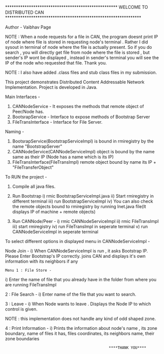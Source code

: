 **************************************************** WELCOME TO DISTRIBUTED CAN ***************************************************************

Author - Vaibhav Page

NOTE : When a node requests for a file in CAN, the program doesnt print IP
       of node where file is stored in requesting node's terminal . Rather I did sysout in terminal of node where the file is actually present.
       So if you do search , you will directly get file from node where the file is stored , but sender's IP wont be displayed , instead
       in sender's terminal you will see the IP of the node who requested that file. Thank you.


NOTE : I also have added .class files and stub class files in my submission. 

This project demonstrates Distributed Content Addressable Network Implementation.
Project is developed in Java.

Main Interfaces - 
1) CANNodeService - It exposes the methods that remote object of Peer/Node has.
2) BootsrapService - Interface to expose methods of Bootstrap Server
3) FileTransInterface - Interface for File Server.


Naming - 
1) BootsrapService(BootstrapServiceImpl) is bound in rmiregistry by the name "BootstrapServer"
2) CANNodeService(CANNodeServiceImpl) object is bound by the name same as their IP (Node has a name which is its IP)
3) FileTransInterface(FileTransImpl) remote object bound by name its IP + "FileTransferObject"


To RUN the project - 

1) Compile all java files. 

2) Run Bootstrap 
   i) rmic BootstrapServiceImpl.java
   ii) Start rmiregistry in different terminal
   iii) run BootstrapServiceImpl
   iv) You can also check the remote objects bound to rmiregistry by running Inet.java file(It displays IP of machine + remote objects)

3) Run CANNode/Peer - 
   i) rmic CANNodeServiceImpl
   ii) rmic FileTransImpl
   iii) start rmiregistry
   iv) run FileTransImpl in seperate terminal
   v) run CANNodeServiceImpl in seperate terminal


To select different options in displayed menu in CANNodeServiceImpl - 
	
   Node Join -
   i) When CANNodeServiceImpl is run , it asks Bootstrap IP. 
      Please Enter Bootstrap's IP correctly.
      joins CAN and displays it's own information with its neighbors if any
   
    Menu 1 : File Store -
   i) Enter the name of file that you already have in the folder from where you are running FileTransImpl

   2 : File Search - 
   i) Enter name of the file that you want to search. 
      

   3 : Leave - 
   i) When Node wants to leave . Displays the Node IP to which control is given.

   NOTE : this implementation does not handle any kind of odd shaped zone.
      

   4 : Print Information -
   i) Prints the information about node's name , its zone boundary, name of files it has, files coordinates, its neighbors name, their   
      zone boundaries



                                                   ****THANK YOU****

